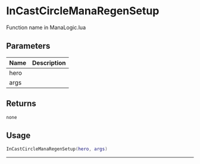 # InCastCircleManaRegenSetup

Function name in ManaLogic.lua

## Parameters

| Name | Description |
| ---- | ----------- |
| hero |             |
| args |             |

## Returns

`none`

## Usage

```lua
InCastCircleManaRegenSetup(hero, args)
```

---
